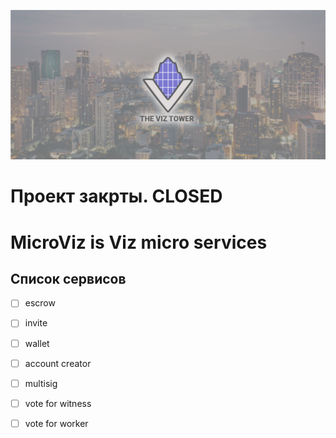 ![](resources/baner/baner.png)
# Проект закрты. CLOSED
# MicroViz is Viz micro services

## Список сервисов
- [ ] escrow
- [ ] invite
- [ ] wallet
- [ ] account creator
- [ ] multisig
- [ ] vote for witness
- [ ] vote for worker

